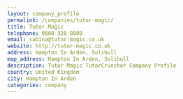 ```yaml
---
layout: company_profile
permalink: /companies/tutor-magic/
title: Tutor Magic
telephone: 0800 328 8808
email: sabina@tutor-magic.co.uk
website: http://tutor-magic.co.uk
address: Hampton In Arden, Solihull
map_address: Hampton In Arden, Solihull
description: Tutor Magic TutorCruncher Company Profile
country: United Kingdom
city: Hampton In Arden
categories: company
---
```


